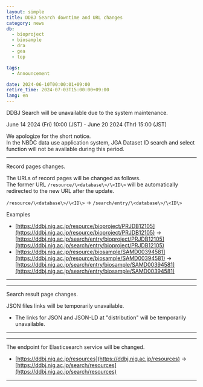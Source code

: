 ```yaml
---
layout: simple
title: DDBJ Search downtime and URL changes
category: news
db:
  - bioproject
  - biosample
  - dra
  - gea
  - top

tags:
  - Announcement

date: 2024-06-10T00:00:01+09:00
retire_time: 2024-07-03T15:00:00+09:00
lang: en
---
```


DDBJ Search will be unavailable due to the system maintenance.    
   
June 14 2024 (Fri) 10:00 (JST) - June 20 2024 (Thr) 15:00 (JST)

We apologize for the short notice.     
In the NBDC data use application system, JGA Dataset ID search and select function will not be available during this period.

---
Record pages changes.

The URLs of record pages will be changed as follows.  
The former URL `/resource/\<database\>/\<ID\>` will be automatically redirected to the new URL after the update. 

`/resource/\<database\>/\<ID\>` → `/search/entry/\<database\>/\<ID\>`

Examples  
- [https://ddbj.nig.ac.jp/resource/bioproject/PRJDB12105](https://ddbj.nig.ac.jp/resource/bioproject/PRJDB12105) → [https://ddbj.nig.ac.jp/search/entry/bioproject/PRJDB12105](https://ddbj.nig.ac.jp/search/entry/bioproject/PRJDB12105)  
- [https://ddbj.nig.ac.jp/resource/biosample/SAMD00394581](https://ddbj.nig.ac.jp/resource/biosample/SAMD00394581) → [https://ddbj.nig.ac.jp/search/entry/biosample/SAMD00394581](https://ddbj.nig.ac.jp/search/entry/biosample/SAMD00394581)

---

---
Search result page changes.

JSON files links will be temporarily unavailable.

- The links for JSON and JSON-LD at "distribution" will be temporarily unavailable.
---

---
The endpoint for Elasticsearch service will be changed.

- [https://ddbj.nig.ac.jp/resources](https://ddbj.nig.ac.jp/resources) →
[https://ddbj.nig.ac.jp/search/resources](https://ddbj.nig.ac.jp/search/resources)

---
